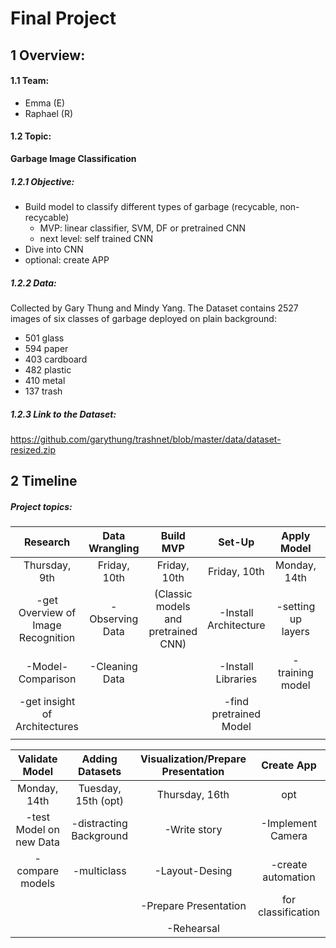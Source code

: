 # Final Project

## 1 Overview:

#### 1.1 Team:
- Emma (E)
- Raphael (R)

#### 1.2 Topic:
**Garbage Image Classification**
##### 1.2.1 Objective:
- Build model to classify different types of garbage (recycable, non-recycable) 
    - MVP: linear classifier, SVM, DF or pretrained CNN
    - next level: self trained CNN
- Dive into CNN
- optional: create APP

##### 1.2.2 Data:
Collected by Gary Thung and Mindy Yang.
The Dataset contains 2527 images of six classes of garbage deployed on plain background:
 - 501 glass
 - 594 paper
 - 403 cardboard
 - 482 plastic
 - 410 metal
 - 137 trash


##### 1.2.3 Link to the Dataset:
https://github.com/garythung/trashnet/blob/master/data/dataset-resized.zip


## 2 Timeline
##### Project topics:

|Research                   | Data Wrangling       |Build MVP              | Set-Up               | Apply Model          | Optimize Model/Workbook |
|:-------------------------:|:--------------------:|:---------------------:|:--------------------:|:--------------------:|:---------------------:|
|Thursday, 9th              | Friday, 10th         |Friday, 10th           |Friday, 10th          |Monday, 14th         |Monday, 14th             |
|-get Overview of Image Recognition|-Observing Data|(Classic models and pretrained CNN)  |-Install Architecture |-setting up layers    |-adjusting parameter|
|-Model-Comparison          |-Cleaning Data         |           |-Install Libraries    |-training model       |-adjusting layers|
|-get insight of Architectures|       |                      |-find pretrained Model |                      |-checking output      |-train and apply|                
|                     |                      | |



|Validate Model          | Adding Datasets          | Visualization/Prepare Presentation | Create App    |
|:----------------------:|:------------------------:|:-----------------------------------:|:-------------:|
|Monday, 14th           |Tuesday, 15th (opt)        |Thursday, 16th                      |opt           |
|-test Model on new Data |-distracting Background   |-Write story                         |-Implement Camera|
|-compare models         |-multiclass               |-Layout-Desing                       |-create automation|
|                        |                          |-Prepare Presentation                |for classification|
|                       |                           |-Rehearsal                             |                   |




